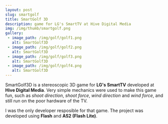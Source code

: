 ```yaml
---
layout: post
slug: smartgolf
title: SmartGolf 3D
description: game for LG's SmartTV at Hive Digital Media
img: /img/thumb/smartgolf.png
gallery:
 - image_path: /img/golf/golf1.png
   alt: SmartGolf3D
 - image_path: /img/golf/golf2.png
   alt: SmartGolf3D
 - image_path: /img/golf/golf3.png
   alt: SmartGolf3D
 - image_path: /img/golf/golf4.png
   alt: SmartGolf3D
---
```


SmartGolf3D is a stereoscopic 3D game for **LG's SmartTV** developed at **Hive Digital Media**. Very simple mechanics were used to make this game fun, such as *shoot direction*, *shoot force*, *wind direction* and *wind force*, and still run on the poor hardware of the TV.

I was the only developer resposible for that game. The project was developed using **Flash** and **AS2 (Flash Lite)**.